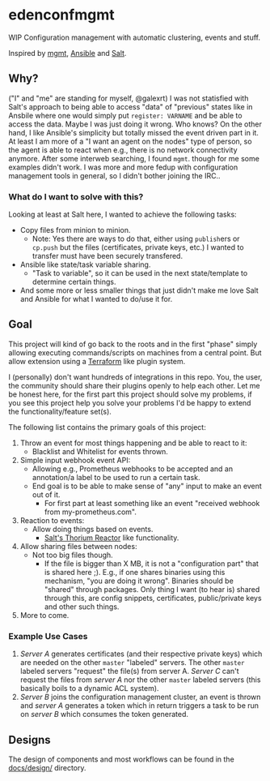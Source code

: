 # edenconfmgmt

WIP Configuration management with automatic clustering, events and stuff.

Inspired by [mgmt](https://github.com/purpleidea/mgmt), [Ansible](https://www.ansible.com/) and [Salt](https://www.saltstack.com/).

## Why?

("I" and "me" are standing for myself, @galexrt)
I was not statisfied with Salt's approach to being able to access "data" of "previous" states like in Ansbile where one would simply put `register: VARNAME` and be able to access the data.
Maybe I was just doing it wrong. Who knows?
On the other hand, I like Ansible's simplicity but totally missed the event driven part in it. At least I am more of a "I want an agent on the nodes" type of person, so the agent is able to react when e.g., there is no network connectivity anymore.
After some interweb searching, I found `mgmt`. though for me some examples didn't work. I was more and more fedup with configuration management tools in general, so I didn't bother joining the IRC..

### What do I want to solve with this?

Looking at least at Salt here, I wanted to achieve the following tasks:
* Copy files from minion to minion.
    - Note: Yes there are ways to do that, either using `publish`ers or `cp.push` but the files (certificates, private keys, etc.) I wanted to transfer must have been securely transfered.
* Ansible like state/task variable sharing.
    - "Task to variable", so it can be used in the next state/template to determine certain things.
* And some more or less smaller things that just didn't make me love Salt and Ansible for what I wanted to do/use it for.

## Goal

This project will kind of go back to the roots and in the first "phase" simply allowing executing commands/scripts on machines from a central point.
But allow extension using a [Terraform](https://github.com/hashicorp/terraform) like plugin system.

I (personally) don't want hundreds of integrations in this repo. You, the user, the community should share their plugins openly to help each other.
Let me be honest here, for the first part this project should solve my problems, if you see this project help you solve your problems I'd be happy to extend the functionality/feature set(s).

The following list contains the primary goals of this project:

1. Throw an event for most things happening and be able to react to it:
    * Blacklist and Whitelist for events thrown.
1. Simple input webhook event API:
    * Allowing e.g., Prometheus webhooks to be accepted and an annotation/a label to be used to run a certain task.
    * End goal is to be able to make sense of "any" input to make an event out of it.
        * For first part at least something like an event "received webhook from my-prometheus.com".
1. Reaction to events:
    * Allow doing things based on events.
        - [Salt's Thorium Reactor](https://docs.saltstack.com/en/latest/topics/thorium/index.html) like functionality.
1. Allow sharing files between nodes:
    * Not too big files though.
        - If the file is bigger than X MB, it is not a "configuration part" that is shared here ;).
            E.g., if one shares binaries using this mechanism, "you are doing it wrong". Binaries should be "shared" through packages.
            Only thing I want (to hear is) shared through this, are config snippets, certificates, public/private keys and other such things.
1. More to come.

### Example Use Cases

1. _Server A_ generates certificates (and their respective private keys) which are needed on the other `master` "labeled" servers. The other `master` labeled servers "request" the file(s) from server A. _Server C_ can't request the files from _server A_ nor the other `master` labeled servers (this basically boils to a dynamic ACL system).
1. _Server B_ joins the configuration management cluster, an event is thrown and _server A_ generates a token which in return triggers a task to be run on _server B_ which consumes the token generated.

## Designs

The design of components and most workflows can be found in the [docs/design/](/docs/design/) directory.

